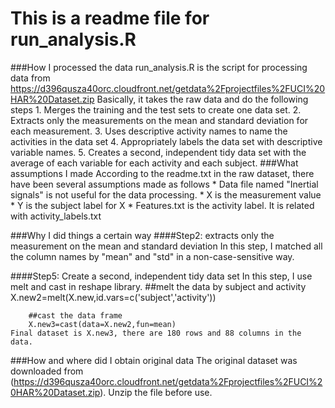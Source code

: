 This is a readme file for run_analysis.R
============



###How I processed the data
    run_analysis.R is the script for processing data from https://d396qusza40orc.cloudfront.net/getdata%2Fprojectfiles%2FUCI%20HAR%20Dataset.zip
    Basically, it takes the raw data and do the following steps
    1. Merges the training and the test sets to create one data set.
    2. Extracts only the measurements on the mean and standard deviation for each measurement. 
    3. Uses descriptive activity names to name the activities in the data set
    4. Appropriately labels the data set with descriptive variable names. 
    5. Creates a second, independent tidy data set with the average of each variable for each activity and each subject. 
###What assumptions I made
    According to the readme.txt in the raw dataset, there have been several assumptions made as follows
    * Data file named "Inertial signals" is not useful for the data processing.
    * X is the measurement value
    * Y is the subject label for X
    * Features.txt is the activity label. It is related with activity_labels.txt
    
###Why I did things a certain way
####Step2: extracts only the measurement on the mean and standard deviation
    In this step, I matched all the column names by "mean" and "std" in a non-case-sensitive way.

####Step5: Create a second, independent tidy data set 
    In this step, I use melt and cast in reshape library.
        ##melt the data by subject and activity
		X.new2=melt(X.new,id.vars=c('subject','activity'))
		
		##cast the data frame
		X.new3=cast(data=X.new2,fun=mean)
	Final dataset is X.new3, there are 180 rows and 88 columns in the data.
		
###How and where did I obtain original data
    The original dataset was downloaded from (https://d396qusza40orc.cloudfront.net/getdata%2Fprojectfiles%2FUCI%20HAR%20Dataset.zip).
    Unzip the file before use.
